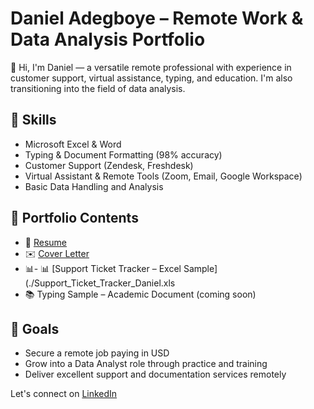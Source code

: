 # Daniel Adegboye – Remote Work & Data Analysis Portfolio

👋 Hi, I'm Daniel — a versatile remote professional with experience in customer support, virtual assistance, typing, and education. I'm also transitioning into the field of data analysis.

## 🧰 Skills
- Microsoft Excel & Word
- Typing & Document Formatting (98% accuracy)
- Customer Support (Zendesk, Freshdesk)
- Virtual Assistant & Remote Tools (Zoom, Email, Google Workspace)
- Basic Data Handling and Analysis

## 📁 Portfolio Contents
- 📄 [Resume](./Adegboye_Daniel_Remote_Resume.docx)
- ✉️ [Cover Letter](./Adegboye_Daniel_Cover_Letter.docx)
- 📊- 📊 [Support Ticket Tracker – Excel Sample](./Support_Ticket_Tracker_Daniel.xls
- 📚 Typing Sample – Academic Document (coming soon)

## 🎯 Goals
- Secure a remote job paying in USD
- Grow into a Data Analyst role through practice and training
- Deliver excellent support and documentation services remotely

Let's connect on [LinkedIn](https://www.linkedin.com/)
